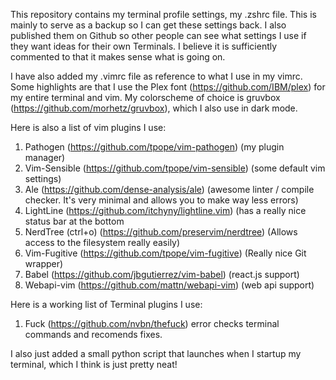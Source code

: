 This repository contains my terminal profile settings, my .zshrc file. This is mainly to serve as a backup so I can get these settings back. I also published them on Github so other people can see what settings I use if they want ideas for their own Terminals. I believe it is sufficiently commented to that it makes sense what is going on. 

I have also added my .vimrc file as reference to what I use in my vimrc. Some highlights are that I use the Plex font (https://github.com/IBM/plex) for my entire terminal and vim. My colorscheme of choice is gruvbox (https://github.com/morhetz/gruvbox), which I also use in dark mode.

Here is also a list of vim plugins I use:

1. Pathogen (https://github.com/tpope/vim-pathogen) (my plugin manager)
2. Vim-Sensible (https://github.com/tpope/vim-sensible) (some default vim settings)
3. Ale (https://github.com/dense-analysis/ale) (awesome linter / compile checker. It's very minimal and allows you to make way less errors)
4. LightLine (https://github.com/itchyny/lightline.vim) (has a really nice status bar at the bottom
5. NerdTree (ctrl+o) (https://github.com/preservim/nerdtree) (Allows access to the filesystem really easily)
6. Vim-Fugitive (https://github.com/tpope/vim-fugitive) (Really nice Git wrapper)
7. Babel (https://github.com/jbgutierrez/vim-babel) (react.js support)
8. Webapi-vim (https://github.com/mattn/webapi-vim) (web api support)

Here is a working list of Terminal plugins I use:
1. Fuck (https://github.com/nvbn/thefuck) error checks terminal commands and recomends fixes.


I also just added a small python script that launches when I startup my terminal, which I think is just pretty neat!  
